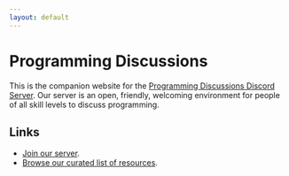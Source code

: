 ```yaml
---
layout: default
---
```


# Programming Discussions

This is the companion website for the [Programming Discussions Discord
Server][1]. Our server is an open, friendly, welcoming environment for people
of all skill levels to discuss programming.

## Links

- [Join our server][1].
- [Browse our curated list of resources][2].

[1]: https://discord.gg/9zT7NHP
[2]: //resources
